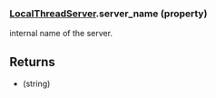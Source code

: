 ### [LocalThreadServer](LocalThreadServer.md).server_name (property)




internal name of the server.

Returns
----------
* (string)

